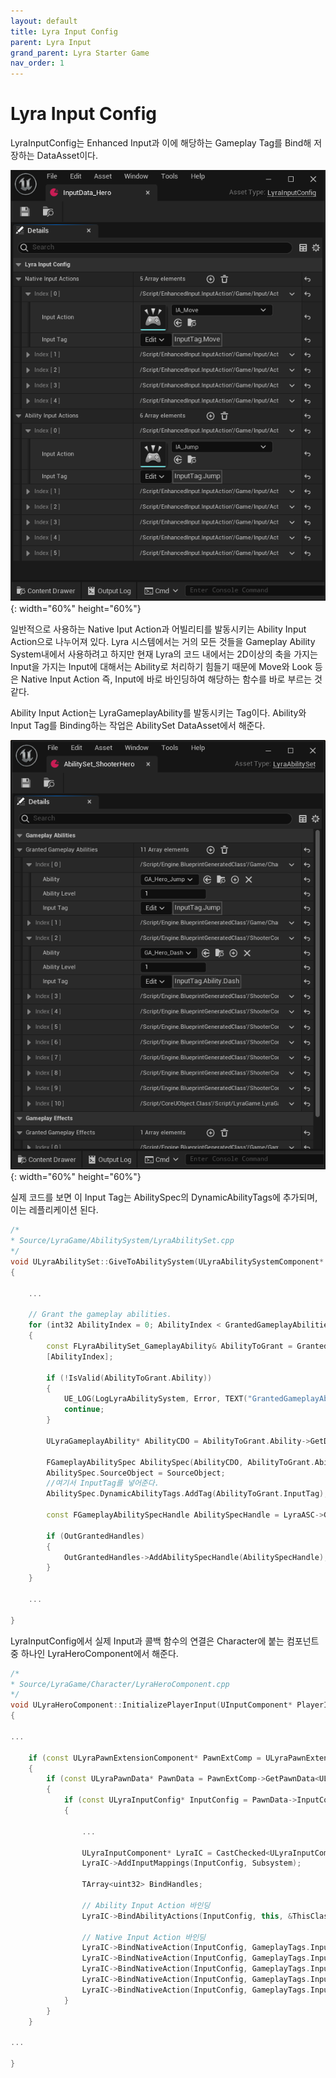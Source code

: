 ```yaml
---
layout: default
title: Lyra Input Config
parent: Lyra Input
grand_parent: Lyra Starter Game
nav_order: 1
---
```


# Lyra Input Config    
LyraInputConfig는 Enhanced Input과 이에 해당하는 Gameplay Tag를 Bind해 저장하는 DataAsset이다.   
    
![](../../../assets/Lyra/LyraInputConfig.png){: width="60%" height="60%"}    
    
일반적으로 사용하는 Native Iput Action과 어빌리티를 발동시키는 Ability Input Action으로 나누어져 있다.
Lyra 시스템에서는 거의 모든 것들을 Gameplay Ability System내에서 사용하려고 하지만 현재 Lyra의 코드 내에서는 2D이상의 축을 가지는 Input을 가지는 Input에 대해서는 Ability로 처리하기 힘들기 때문에 Move와 Look 등은 Native Input Action 즉, Input에 바로 바인딩하여 해당하는 함수를 바로 부르는 것 같다.    

Ability Input Action는 LyraGameplayAbility를 발동시키는 Tag이다.
Ability와 Input Tag를 Binding하는 작업은 AbilitySet DataAsset에서 해준다.   
     
![](../../../assets/Lyra/LyraAbilitySet.png){: width="60%" height="60%"}    
    
실제 코드를 보면 이 Input Tag는 AbilitySpec의 DynamicAbilityTags에 추가되며, 이는 레플리케이션 된다.


```cpp
/*
* Source/LyraGame/AbilitySystem/LyraAbilitySet.cpp
*/
void ULyraAbilitySet::GiveToAbilitySystem(ULyraAbilitySystemComponent* LyraASC, FLyraAbilitySet_GrantedHandles* OutGrantedHandles, UObject* SourceObject) const
{

    ...
    
    // Grant the gameplay abilities.
    for (int32 AbilityIndex = 0; AbilityIndex < GrantedGameplayAbilities.Num(); ++AbilityIndex)
    {
        const FLyraAbilitySet_GameplayAbility& AbilityToGrant = GrantedGameplayAbiliti
        [AbilityIndex];

        if (!IsValid(AbilityToGrant.Ability))
        {
            UE_LOG(LogLyraAbilitySystem, Error, TEXT("GrantedGameplayAbilities[%d] on ability set [%s] is not valid."), AbilityIndex, *GetNameSafe(this));
            continue;
        }

        ULyraGameplayAbility* AbilityCDO = AbilityToGrant.Ability->GetDefaultObject<ULyraGameplayAbility>();

        FGameplayAbilitySpec AbilitySpec(AbilityCDO, AbilityToGrant.AbilityLevel);
        AbilitySpec.SourceObject = SourceObject;
        //여기서 InputTag를 넣어준다.
        AbilitySpec.DynamicAbilityTags.AddTag(AbilityToGrant.InputTag);

        const FGameplayAbilitySpecHandle AbilitySpecHandle = LyraASC->GiveAbility(AbilitySpec);

        if (OutGrantedHandles)
        {
            OutGrantedHandles->AddAbilitySpecHandle(AbilitySpecHandle);
        }
    }
    
    ...

}
```
    
    
LyraInputConfig에서 실제 Input과 콜백 함수의 연결은 Character에 붙는 컴포넌트 중 하나인 LyraHeroComponent에서 해준다.
    
```cpp
/*
* Source/LyraGame/Character/LyraHeroComponent.cpp
*/
void ULyraHeroComponent::InitializePlayerInput(UInputComponent* PlayerInputComponent)
{

...

    if (const ULyraPawnExtensionComponent* PawnExtComp = ULyraPawnExtensionComponent::FindPawnExtensionComponent(Pawn))
    {
        if (const ULyraPawnData* PawnData = PawnExtComp->GetPawnData<ULyraPawnData>())
        {
            if (const ULyraInputConfig* InputConfig = PawnData->InputConfig)
            {
                
                ...
                
                ULyraInputComponent* LyraIC = CastChecked<ULyraInputComponent>(PlayerInputComponent);
                LyraIC->AddInputMappings(InputConfig, Subsystem);

                TArray<uint32> BindHandles;
                
                // Ability Input Action 바인딩
                LyraIC->BindAbilityActions(InputConfig, this, &ThisClass::Input_AbilityInputTagPressed, &ThisClass::Input_AbilityInputTagReleased, /*out*/ BindHandles);
                
                // Native Input Action 바인딩
                LyraIC->BindNativeAction(InputConfig, GameplayTags.InputTag_Move, ETriggerEvent::Triggered, this, &ThisClass::Input_Move, /*bLogIfNotFound=*/ false);
                LyraIC->BindNativeAction(InputConfig, GameplayTags.InputTag_Look_Mouse, ETriggerEvent::Triggered, this, &ThisClass::Input_LookMouse, /*bLogIfNotFound=*/ false);
                LyraIC->BindNativeAction(InputConfig, GameplayTags.InputTag_Look_Stick, ETriggerEvent::Triggered, this, &ThisClass::Input_LookStick, /*bLogIfNotFound=*/ false);
                LyraIC->BindNativeAction(InputConfig, GameplayTags.InputTag_Crouch, ETriggerEvent::Triggered, this, &ThisClass::Input_Crouch, /*bLogIfNotFound=*/ false);
                LyraIC->BindNativeAction(InputConfig, GameplayTags.InputTag_AutoRun, ETriggerEvent::Triggered, this, &ThisClass::Input_AutoRun, /*bLogIfNotFound=*/ false);
            }
        }
    }
    
...

}
```